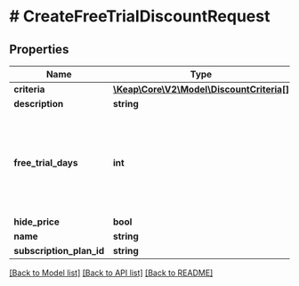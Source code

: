 # # CreateFreeTrialDiscountRequest

## Properties

Name | Type | Description | Notes
------------ | ------------- | ------------- | -------------
**criteria** | [**\Keap\Core\V2\Model\DiscountCriteria[]**](DiscountCriteria.md) |  | [optional]
**description** | **string** |  | [optional]
**free_trial_days** | **int** | The number of free trial days. Must be a positive number. Defaults to 0. | [optional]
**hide_price** | **bool** |  | [optional]
**name** | **string** |  |
**subscription_plan_id** | **string** |  |

[[Back to Model list]](../../README.md#models) [[Back to API list]](../../README.md#endpoints) [[Back to README]](../../README.md)

